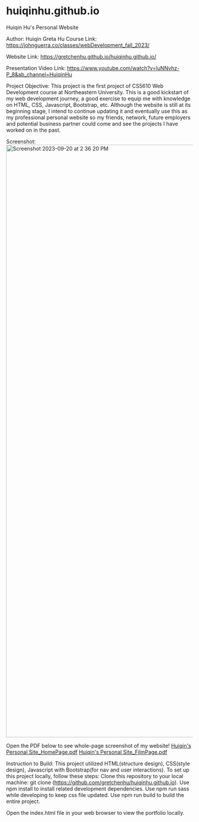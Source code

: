 # huiqinhu.github.io
Huiqin Hu's Personal Website

Author: Huiqin Greta Hu
Course Link: https://johnguerra.co/classes/webDevelopment_fall_2023/

Website Link: https://gretchenhu.github.io/huiqinhu.github.io/

Presentation Video Link: https://www.youtube.com/watch?v=luNNvhz-P_8&ab_channel=HuiqinHu

Project Objective: This project is the first project of CS5610 Web Development course at Northeastern University. This is a good kickstart of my web development journey, a good exercise to equip me with knowledge on HTML, CSS, Javascript, Bootstrap, etc. Although the website is still at its beginning stage, I intend to continue updating it and eventually use this as my professional personal website so my friends, network, future employers and potential business partner could come and see the projects I have worked on in the past.

Screenshot:
<img width="1599" alt="Screenshot 2023-09-20 at 2 36 20 PM" src="https://github.com/gretchenhu/huiqinhu.github.io/assets/103024575/84da58dc-6772-46be-9c54-043ed6d3e203">

Open the PDF below to see whole-page screenshot of my website!
[Huiqin's Personal Site_HomePage.pdf](https://github.com/gretchenhu/huiqinhu.github.io/files/12677232/Huiqin.s.Personal.Site_HomePage.pdf)
[Huiqin's Personal Site_FilmPage.pdf](https://github.com/gretchenhu/huiqinhu.github.io/files/12677233/Huiqin.s.Personal.Site_FilmPage.pdf)



Instruction to Build: This project utilized HTML(structure design), CSS(style design), Javascript with Bootstrap(for nav and user interactions). To set up this project locally, follow these steps: Clone this repository to your local machine: git clone (https://github.com/gretchenhu/huiqinhu.github.io). Use npm install to install related development dependencies. Use npm run sass while developing to keep css file updated. Use npm run build to build the entire project.

Open the index.html file in your web browser to view the portfolio locally.
